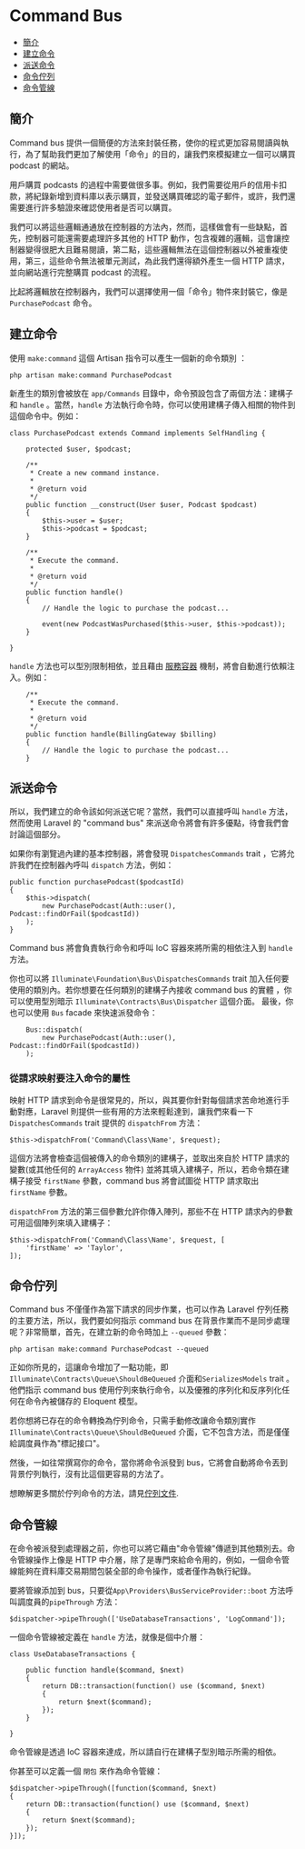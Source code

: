 # Command Bus

- [簡介](#introduction)
- [建立命令](#creating-commands)
- [派送命令](#dispatching-commands)
- [命令佇列](#queued-commands)
- [命令管線](#command-pipeline)

<a name="introduction"></a>
## 簡介

Command bus 提供一個簡便的方法來封裝任務，使你的程式更加容易閱讀與執行，為了幫助我們更加了解使用「命令」的目的，讓我們來模擬建立一個可以購買 podcast 的網站。

用戶購買 podcasts 的過程中需要做很多事。例如，我們需要從用戶的信用卡扣款，將紀錄新增到資料庫以表示購買，並發送購買確認的電子郵件，或許，我們還需要進行許多驗證來確認使用者是否可以購買。

我們可以將這些邏輯通通放在控制器的方法內，然而，這樣做會有一些缺點，首先，控制器可能還需要處理許多其他的 HTTP 動作，包含複雜的邏輯，這會讓控制器變得很肥大且難易閱讀，第二點，這些邏輯無法在這個控制器以外被重複使用，第三，這些命令無法被單元測試，為此我們還得額外產生一個 HTTP 請求，並向網站進行完整購買 podcast 的流程。

比起將邏輯放在控制器內，我們可以選擇使用一個「命令」物件來封裝它，像是 `PurchasePodcast` 命令。

<a name="creating-commands"></a>
## 建立命令

使用 `make:command` 這個 Artisan 指令可以產生一個新的命令類別 ：

	php artisan make:command PurchasePodcast

新產生的類別會被放在 `app/Commands` 目錄中，命令預設包含了兩個方法：建構子和 `handle` 。當然，`handle` 方法執行命令時，你可以使用建構子傳入相關的物件到這個命令中。例如：

	class PurchasePodcast extends Command implements SelfHandling {

		protected $user, $podcast;

		/**
		 * Create a new command instance.
		 *
		 * @return void
		 */
		public function __construct(User $user, Podcast $podcast)
		{
			$this->user = $user;
			$this->podcast = $podcast;
		}

		/**
		 * Execute the command.
		 *
		 * @return void
		 */
		public function handle()
		{
			// Handle the logic to purchase the podcast...

			event(new PodcastWasPurchased($this->user, $this->podcast));
		}

	}

`handle` 方法也可以型別限制相依，並且藉由 [服務容器](/docs/5.0/container) 機制，將會自動進行依賴注入。例如：

		/**
		 * Execute the command.
		 *
		 * @return void
		 */
		public function handle(BillingGateway $billing)
		{
			// Handle the logic to purchase the podcast...
		}

<a name="dispatching-commands"></a>
## 派送命令

所以，我們建立的命令該如何派送它呢？當然，我們可以直接呼叫 `handle` 方法，然而使用 Laravel 的 "command bus" 來派送命令將會有許多優點，待會我們會討論這個部分。

如果你有瀏覽過內建的基本控制器，將會發現 `DispatchesCommands` trait ，它將允許我們在控制器內呼叫 `dispatch` 方法，例如：

	public function purchasePodcast($podcastId)
	{
		$this->dispatch(
			new PurchasePodcast(Auth::user(), Podcast::findOrFail($podcastId))
		);
	}

Command bus 將會負責執行命令和呼叫 IoC 容器來將所需的相依注入到 `handle` 方法。

你也可以將 `Illuminate\Foundation\Bus\DispatchesCommands` trait 加入任何要使用的類別內。若你想要在任何類別的建構子內接收 command bus 的實體 ，你可以使用型別暗示 `Illuminate\Contracts\Bus\Dispatcher` 這個介面。
最後，你也可以使用 `Bus` facade 來快速派發命令：

		Bus::dispatch(
			new PurchasePodcast(Auth::user(), Podcast::findOrFail($podcastId))
		);

### 從請求映射要注入命令的屬性

映射 HTTP 請求到命令是很常見的，所以，與其要你針對每個請求苦命地進行手動對應，Laravel 則提供一些有用的方法來輕鬆達到，讓我們來看一下 `DispatchesCommands` trait 提供的 `dispatchFrom` 方法：

	$this->dispatchFrom('Command\Class\Name', $request);

這個方法將會檢查這個被傳入的命令類別的建構子，並取出來自於 HTTP 請求的變數(或其他任何的 `ArrayAccess` 物件) 並將其填入建構子，所以，若命令類在建構子接受 `firstName` 參數，command bus 將會試圖從 HTTP 請求取出 `firstName` 參數。

`dispatchFrom` 方法的第三個參數允許你傳入陣列，那些不在 HTTP 請求內的參數可用這個陣列來填入建構子：

	$this->dispatchFrom('Command\Class\Name', $request, [
		'firstName' => 'Taylor',
	]);

<a name="queued-commands"></a>
## 命令佇列

Command bus 不僅僅作為當下請求的同步作業，也可以作為 Laravel 佇列任務的主要方法，所以，我們要如何指示 command bus 在背景作業而不是同步處理呢？非常簡單，首先，在建立新的命令時加上 `--queued` 參數：

	php artisan make:command PurchasePodcast --queued

正如你所見的，這讓命令增加了一點功能，即 `Illuminate\Contracts\Queue\ShouldBeQueued` 介面和`SerializesModels` trait 。 他們指示 command bus 使用佇列來執行命令，以及優雅的序列化和反序列化任何在命令內被儲存的 Eloquent 模型。

若你想將已存在的命令轉換為佇列命令，只需手動修改讓命令類別實作 `Illuminate\Contracts\Queue\ShouldBeQueued` 介面，它不包含方法，而是僅僅給調度員作為"標記接口"。

然後，一如往常撰寫你的命令，當你將命令派發到 bus，它將會自動將命令丟到背景佇列執行，沒有比這個更容易的方法了。

想瞭解更多關於佇列命令的方法，請見[佇列文件](/docs/5.0/queues).

<a name="command-pipeline"></a>
## 命令管線

在命令被派發到處理器之前，你也可以將它藉由"命令管線"傳遞到其他類別去。命令管線操作上像是 HTTP 中介層，除了是專門來給命令用的，例如，一個命令管線能夠在資料庫交易期間包裝全部的命令操作，或者僅作為執行紀錄。

要將管線添加到 bus，只要從`App\Providers\BusServiceProvider::boot` 方法呼叫調度員的`pipeThrough` 方法：

	$dispatcher->pipeThrough(['UseDatabaseTransactions', 'LogCommand']);

一個命令管線被定義在 `handle` 方法，就像是個中介層：

	class UseDatabaseTransactions {

		public function handle($command, $next)
		{
			return DB::transaction(function() use ($command, $next)
			{
				return $next($command);
			});
		}

	}

命令管線是透過 IoC 容器來達成，所以請自行在建構子型別暗示所需的相依。

你甚至可以定義一個 `閉包` 來作為命令管線：

	$dispatcher->pipeThrough([function($command, $next)
	{
		return DB::transaction(function() use ($command, $next)
		{
			return $next($command);
		});
	}]);
